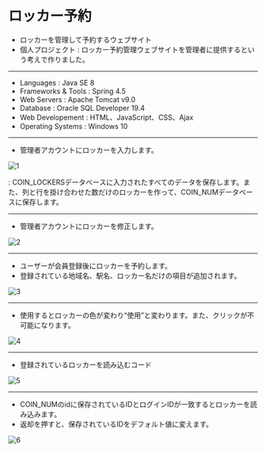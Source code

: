 # ロッカー予約
- ロッカーを管理して予約するウェブサイト
- 個人プロジェクト : ロッカー予約管理ウェブサイトを管理者に提供するという考えで作りました。

***

- Languages          : Java SE 8
- Frameworks & Tools : Spring 4.5
- Web Servers        : Apache Tomcat v9.0
- Database           : Oracle SQL Developer 19.4
- Web Developement   : HTML、JavaScript、CSS、Ajax
- Operating Systems  : Windows 10

***

- 管理者アカウントにロッカーを入力します。

![1](https://user-images.githubusercontent.com/54131117/95628511-23c0d680-0ab9-11eb-98af-109b93bb430c.png)

 : COIN_LOCKERSデータベースに入力されたすべてのデータを保存します。また、列と行を掛け合わせた数だけのロッカーを作って、COIN_NUMデータベースに保存します。
 
***
- 管理者アカウントにロッカーを修正します。 

![2](https://user-images.githubusercontent.com/54131117/95628862-d5600780-0ab9-11eb-90f8-1d3eb0bed57d.png)

***
- ユーザーが会員登録後にロッカーを予約します。
- 登録されている地域名、駅名、ロッカー名だけの項目が追加されます。

![3](https://user-images.githubusercontent.com/54131117/95628864-d6913480-0ab9-11eb-8af6-f6ec7bb77853.png)

***
- 使用するとロッカーの色が変わり“使用”と変わります。また、クリックが不可能になります。

![4](https://user-images.githubusercontent.com/54131117/95628866-d729cb00-0ab9-11eb-8cd7-0ee930c3b212.png)

***
- 登録されているロッカーを読み込むコード

![5](https://user-images.githubusercontent.com/54131117/95628867-d729cb00-0ab9-11eb-9cc9-e71cc81932a7.png)

***
- COIN_NUMのidに保存されているIDとログインIDが一致するとロッカーを読み込みます。
- 返却を押すと、保存されているIDをデフォルト値に変えます。

![6](https://user-images.githubusercontent.com/54131117/95628868-d7c26180-0ab9-11eb-9bc2-427733fa8ccf.png)




